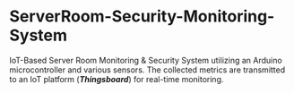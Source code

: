 # ServerRoom-Security-Monitoring-System
IoT-Based Server Room Monitoring &amp; Security System utilizing an Arduino microcontroller and various sensors. The collected metrics are transmitted to an IoT platform (_**Thingsboard**_) for real-time monitoring.
